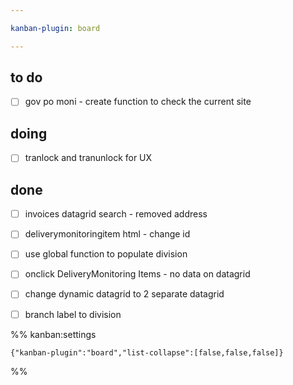 ```yaml
---

kanban-plugin: board

---
```


## to do

- [ ] gov po moni - create function to check the current site


## doing

- [ ] tranlock and tranunlock for UX


## done

- [ ] invoices datagrid search - removed address
- [ ] deliverymonitoringitem html - change id
- [ ] use global function to populate division
- [ ] onclick DeliveryMonitoring Items - no data on datagrid
- [ ] change dynamic datagrid to 2 separate datagrid
- [ ] branch label to division




%% kanban:settings
```
{"kanban-plugin":"board","list-collapse":[false,false,false]}
```
%%